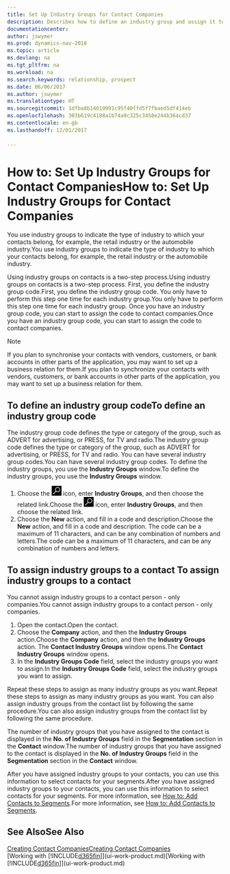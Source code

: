 ```yaml
---
title: Set Up Industry Groups for Contact Companies
description: Describes how to define an industry group and assign it to a contact company, for example, the retail industry or the automobile industry.
documentationcenter: 
author: jswymer
ms.prod: dynamics-nav-2018
ms.topic: article
ms.devlang: na
ms.tgt_pltfrm: na
ms.workload: na
ms.search.keywords: relationship, prospect
ms.date: 06/06/2017
ms.author: jswymer
ms.translationtype: HT
ms.sourcegitcommit: 1dfba8b14019991c95f40ffd5f7fbaed5df414eb
ms.openlocfilehash: 303b619c4188a1b74a9c325c3458e244b364cd37
ms.contentlocale: en-gb
ms.lasthandoff: 12/01/2017

---
```

# <a name="how-to-set-up-industry-groups-for-contact-companies"></a><span data-ttu-id="f4830-103">How to: Set Up Industry Groups for Contact Companies</span><span class="sxs-lookup"><span data-stu-id="f4830-103">How to: Set Up Industry Groups for Contact Companies</span></span>
<span data-ttu-id="f4830-104">You use industry groups to indicate the type of industry to which your contacts belong, for example, the retail industry or the automobile industry.</span><span class="sxs-lookup"><span data-stu-id="f4830-104">You use industry groups to indicate the type of industry to which your contacts belong, for example, the retail industry or the automobile industry.</span></span>

<span data-ttu-id="f4830-105">Using industry groups on contacts is a two-step process.</span><span class="sxs-lookup"><span data-stu-id="f4830-105">Using industry groups on contacts is a two-step process.</span></span> <span data-ttu-id="f4830-106">First, you define the industry group code.</span><span class="sxs-lookup"><span data-stu-id="f4830-106">First, you define the industry group code.</span></span> <span data-ttu-id="f4830-107">You only have to perform this step one time for each industry group.</span><span class="sxs-lookup"><span data-stu-id="f4830-107">You only have to perform this step one time for each industry group.</span></span> <span data-ttu-id="f4830-108">Once you have an industry group code, you can start to assign the code to contact companies.</span><span class="sxs-lookup"><span data-stu-id="f4830-108">Once you have an industry group code, you can start to assign the code to contact companies.</span></span>

> [!NOTE]  
>   <span data-ttu-id="f4830-109">If you plan to synchronise your contacts with vendors, customers, or bank accounts in other parts of the application, you may want to set up a business relation for them.</span><span class="sxs-lookup"><span data-stu-id="f4830-109">If you plan to synchronize your contacts with vendors, customers, or bank accounts in other parts of the application, you may want to set up a business relation for them.</span></span>

## <a name="to-define-an-industry-group-code"></a><span data-ttu-id="f4830-110">To define an industry group code</span><span class="sxs-lookup"><span data-stu-id="f4830-110">To define an industry group code</span></span>
<span data-ttu-id="f4830-111">The industry group code defines the type or category of the group, such as ADVERT for advertising, or PRESS, for TV and radio.</span><span class="sxs-lookup"><span data-stu-id="f4830-111">The industry group code defines the type or category of the group, such as ADVERT for advertising, or PRESS, for TV and radio.</span></span> <span data-ttu-id="f4830-112">You can have several industry group codes.</span><span class="sxs-lookup"><span data-stu-id="f4830-112">You can have several industry group codes.</span></span> <span data-ttu-id="f4830-113">To define the industry groups, you use the **Industry Groups** window.</span><span class="sxs-lookup"><span data-stu-id="f4830-113">To define the industry groups, you use the **Industry Groups** window.</span></span>

1. <span data-ttu-id="f4830-114">Choose the ![Search for Page or Report](media/ui-search/search_small.png "Search for Page or Report icon") icon, enter **Industry Groups**, and then choose the related link.</span><span class="sxs-lookup"><span data-stu-id="f4830-114">Choose the ![Search for Page or Report](media/ui-search/search_small.png "Search for Page or Report icon") icon, enter **Industry Groups**, and then choose the related link.</span></span>
2. <span data-ttu-id="f4830-115">Choose the **New** action, and fill in a code and description.</span><span class="sxs-lookup"><span data-stu-id="f4830-115">Choose the **New** action, and fill in a code and description.</span></span> <span data-ttu-id="f4830-116">The code can be a maximum of 11 characters, and can be any combination of numbers and letters.</span><span class="sxs-lookup"><span data-stu-id="f4830-116">The code can be a maximum of 11 characters, and can be any combination of numbers and letters.</span></span>

## <span data-ttu-id="f4830-117"><a name="AssignIndustryGroupContact"></a> To assign industry groups to a contact</span><span class="sxs-lookup"><span data-stu-id="f4830-117"><a name="AssignIndustryGroupContact"></a> To assign industry groups to a contact</span></span>
<span data-ttu-id="f4830-118">You cannot assign industry groups to a contact person - only companies.</span><span class="sxs-lookup"><span data-stu-id="f4830-118">You cannot assign industry groups to a contact person - only companies.</span></span>

1. <span data-ttu-id="f4830-119">Open the contact.</span><span class="sxs-lookup"><span data-stu-id="f4830-119">Open the contact.</span></span>
2. <span data-ttu-id="f4830-120">Choose the **Company** action, and then the **Industry Groups** action.</span><span class="sxs-lookup"><span data-stu-id="f4830-120">Choose the **Company** action, and then the **Industry Groups** action.</span></span> <span data-ttu-id="f4830-121">The **Contact Industry Groups** window opens.</span><span class="sxs-lookup"><span data-stu-id="f4830-121">The **Contact Industry Groups** window opens.</span></span>
3. <span data-ttu-id="f4830-122">In the **Industry Groups Code** field, select the industry groups you want to assign.</span><span class="sxs-lookup"><span data-stu-id="f4830-122">In the **Industry Groups Code** field, select the industry groups you want to assign.</span></span>

<span data-ttu-id="f4830-123">Repeat these steps to assign as many industry groups as you want.</span><span class="sxs-lookup"><span data-stu-id="f4830-123">Repeat these steps to assign as many industry groups as you want.</span></span> <span data-ttu-id="f4830-124">You can also assign industry groups from the contact list by following the same procedure.</span><span class="sxs-lookup"><span data-stu-id="f4830-124">You can also assign industry groups from the contact list by following the same procedure.</span></span>

<span data-ttu-id="f4830-125">The number of industry groups that you have assigned to the contact is displayed in the **No. of Industry Groups** field in the **Segmentation** section in the **Contact** window.</span><span class="sxs-lookup"><span data-stu-id="f4830-125">The number of industry groups that you have assigned to the contact is displayed in the **No. of Industry Groups** field in the **Segmentation** section in the **Contact** window.</span></span>

<span data-ttu-id="f4830-126">After you have assigned industry groups to your contacts, you can use this information to select contacts for your segments.</span><span class="sxs-lookup"><span data-stu-id="f4830-126">After you have assigned industry groups to your contacts, you can use this information to select contacts for your segments.</span></span> <span data-ttu-id="f4830-127">For more information, see [How to: Add Contacts to Segments](marketing-add-contact-segment.md).</span><span class="sxs-lookup"><span data-stu-id="f4830-127">For more information, see [How to: Add Contacts to Segments](marketing-add-contact-segment.md).</span></span>

## <a name="see-also"></a><span data-ttu-id="f4830-128">See Also</span><span class="sxs-lookup"><span data-stu-id="f4830-128">See Also</span></span>
[<span data-ttu-id="f4830-129">Creating Contact Companies</span><span class="sxs-lookup"><span data-stu-id="f4830-129">Creating Contact Companies</span></span>](marketing-create-contact-companies.md)  
<span data-ttu-id="f4830-130">[Working with [!INCLUDE[d365fin](includes/d365fin_md.md)]](ui-work-product.md)</span><span class="sxs-lookup"><span data-stu-id="f4830-130">[Working with [!INCLUDE[d365fin](includes/d365fin_md.md)]](ui-work-product.md)</span></span>

